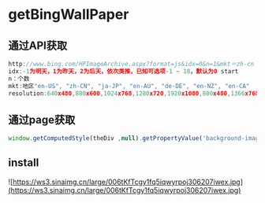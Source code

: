 # getBingWallPaper

## 通过API获取
```js
http://www.bing.com/HPImageArchive.aspx?format=js&idx=0&n=1&mkt＝zh-cn
idx:-1为明天，1为昨天，2为后天，依次类推，已知可选项-1 ~ 18，默认为0 start
n：个数
mkt:地区"en-US", "zh-CN", "ja-JP", "en-AU", "de-DE", "en-NZ", "en-CA"
resolution:640x480,800x600,1024x768,1280x720,1920x1080,800x480,1366x768,1920x1200,1280x768
```

## 通过page获取

```js
window.getComputedStyle(theDiv ,null).getPropertyValue('background-image')
```




## install


![https://ws3.sinaimg.cn/large/006tKfTcgy1fq5iqwyrpoj306207iwex.jpg](https://ws3.sinaimg.cn/large/006tKfTcgy1fq5iqwyrpoj306207iwex.jpg)









